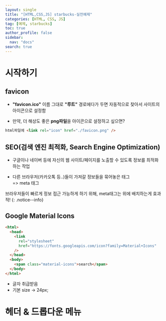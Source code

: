 ```yaml
---
layout: single
title: "[HTML,CSS,JS] starbucks-실전예제"
categories: [HTML, CSS, JS]
tag: [예제, starbucks]
toc: true
author_profile: false
sidebar:
  nav: "docs"
search: true
---
```


# 시작하기

## favicon

- **"favicon.ico"** 이름 그대로 **"루트"** 경로에다가 두면 자동적으로 찾아서 사이트의 아이콘으로 설정함

- 만약, 더 해상도 좋은 **png파일**을 아이콘으로 설정하고 싶으면?

```html
html파일에 <link rel="icon" href="./favicon.png" />
```

## SEO(검색 엔진 최적화, Search Engine Optimization)

- 구글이나 네이버 등에 자신의 웹 사이트/페이지를 노출할 수 있도록 정보를 최적화하는 작업

- 다른 브라우저(카카오톡 등..)들이 가져갈 정보들을 묶어놓은 태그  
  => meta 태그

브라우저들이 빠르게 정보 접근 가능하게 하기 위해, meta태그는 위에 배치하는게 효과적!
{: .notice--info}

## Google Material Icons

```html
<html>
  <head>
    <link
      rel="stylesheet"
      href="https://fonts.googleapis.com/icon?family=Material+Icons"
    />
  </head>
  <body>
    <span class="material-icons">search</span>
  </body>
</html>
```

- 글자 취급받음
- 기본 size -> 24px;

# 헤더 & 드롭다운 메뉴
